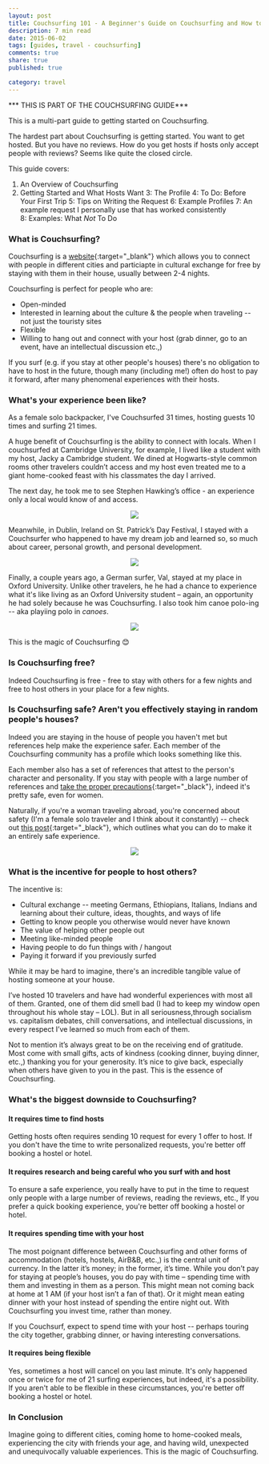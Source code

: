 ```yaml
---
layout: post
title: Couchsurfing 101 - A Beginner's Guide on Couchsurfing and How to Couchsurf
description: 7 min read
date: 2015-06-02
tags: [guides, travel - couchsurfing]
comments: true
share: true
published: true

category: travel
---
```


*** THIS IS PART OF THE COUCHSURFING GUIDE*** 

This is a multi-part guide to getting started on Couchsurfing.

The hardest part about Couchsurfing is getting started. You want to get hosted. But you have no reviews. How do you get hosts if hosts only accept people with reviews? Seems like quite the closed circle.

This guide covers: 
1. An Overview of Couchsurfing 
2. Getting Started and What Hosts Want
3: The Profile
4: To Do: Before Your First Trip
5: Tips on Writing the Request
6: Example Profiles 
7: An example request I personally use that has worked consistently
8: Examples: What *Not* To Do

### What is Couchsurfing? 

Couchsurfing is a [website](couchsurfing.com){:target="_blank"} which allows you to connect with people in different cities and particiapte in cultural exchange for free by staying with them in their house, usually between 2-4 nights. 

Couchsurfing is perfect for people who are:
* Open-minded
* Interested in learning about the culture & the people when traveling -- not just the touristy sites
* Flexible 
* Willing to hang out and connect with your host (grab dinner, go to an event, have an intellectual discussion etc.,)

If you surf (e.g. if you stay at other people's houses) there's no obligation to have to host in the future, though many (including me!) often do host to pay it forward, after many phenomenal experiences with their hosts. 

### What's your experience been like? 

As a female solo backpacker, I've Couchsurfed 31 times, hosting guests 10 times and surfing 21 times. 

A huge benefit of Couchsurfing is the ability to connect with locals. When I couchsurfed at  Cambridge University, for example, I lived like a student with my host, Jacky a Cambridge student. We dined at Hogwarts-style common rooms other travelers couldn’t access and my host even treated me to a giant home-cooked feast with his classmates the day I arrived.

The next day, he took me to see Stephen Hawking’s office - an experience only a local would know of and access. 

<p align="center">
  <img src="/images/hawking.jpg">
</p>

Meanwhile, in Dublin, Ireland on St. Patrick’s Day Festival, I stayed with a Couchsurfer who happened to have my dream job and learned so, so much about career, personal growth, and personal development.

<p align="center">
  <img src="/images/cs-ireland.jpg">
</p>

Finally, a couple years ago, a German surfer, Val, stayed at my place in Oxford University.
Unlike other travelers, he he had a chance to experience what it's like living as an Oxford University student – again, an opportunity he had solely because he was Couchsurfing. I also took him canoe polo-ing -- aka playiing polo in *canoes*.

<p align="center">
  <img src="/images/cs-canoe.jpg">
</p>

This is the magic of Couchsurfing 😊

### Is Couchsurfing free?

Indeed Couchsurfing is free - free to stay with others for a few nights and free to host others in your place for a few nights. 

### Is Couchsurfing safe? Aren't you effectively staying in random people's houses? 

Indeed you are staying in the house of people you haven't met but references help make the experience safer. Each member of the Couchsurfing community has a profile which looks something like this. 

Each member also has a set of references that attest to the person's character and personality. If you stay with people with a large number of references and [take the proper precautions](http://www.nehakay.com/2015-06-02/couchsurfing-isnt-couchsurfing-dangerous-for-women/){:target="_black"}, indeed it's pretty safe, even for women. 

Naturally, if you're a woman traveling abroad, you're concerned about safety (I'm a female solo traveler and I think about it constantly) -- check out [this post](http://www.nehakay.com/2015-06-02/couchsurfing-isnt-couchsurfing-dangerous-for-women/){:target="_black"}, which outlines what you can do to make it an entirely safe experience.

<p align="center">
  <img src="/images/cs-references.jpg">
</p>

### What is the incentive for people to host others?

The incentive is:
* Cultural exchange -- meeting Germans, Ethiopians, Italians, Indians and learning about their culture, ideas, thoughts, and ways of life
* Getting to know people you otherwise would never have known
* The value of helping other people out
* Meeting like-minded people 
* Having people to do fun things with / hangout
* Paying it forward if you previously surfed 

While it may be hard to imagine, there's an incredible tangible value of hosting someone at your house. 

I’ve hosted 10 travelers and have had wonderful experiences with most all of them. Granted, one of them did smell bad (I had to keep my window open throughout his whole stay – LOL). But in all seriousness,through socialism vs. capitalism debates, chill conversations, and intellectual discussions, in every respect I’ve learned so much from each of them. 

Not to mention it’s always great to be on the receiving end of gratitude. Most come with small gifts, acts of kindness (cooking dinner, buying dinner, etc.,) thanking you for your generosity. It’s nice to give back, especially when others have given to you in the past. This is the essence of Couchsurfing.

### What's the biggest downside to Couchsurfing?

#### It requires time to find hosts 

Getting hosts often requires sending 10 request for every 1 offer to host. If you don't have the time to write personalized requests, you're better off booking a hostel or hotel. 

#### It requires research and being careful who you surf with and host

To ensure a safe experience, you really have to put in the time to request only people with a large number of reviews, reading the reviews, etc., If you prefer a quick booking experience, you're better off booking a hostel or hotel. 

#### It requires spending time with your host

The most poignant difference between Couchsurfing and other forms of accommodation (hotels, hostels, AirB&B, etc.,) is the central unit of currency. In the latter it’s money; in the former, it’s time. While you don’t pay for staying at people’s houses, you do pay with time – spending time with them and investing in them as a person. This might mean not coming back at home at 1 AM (if your host isn’t a fan of that). Or it might mean eating dinner with your host instead of spending the entire night out. With Couchsurfing you invest time, rather than money.

If you Couchsurf, expect to spend time with your host -- perhaps touring the city together, grabbing dinner, or having interesting conversations. 

#### It requires being flexible

Yes, sometimes a host will cancel on you last minute. It's only happened once or twice for me of 21 surfing experiences, but indeed, it's a possibility. If you aren't able to be flexible in these circumstances, you're better off booking a hostel or hotel. 

### In Conclusion

Imagine going to different cities, coming home to home-cooked meals, experiencing the city with friends your age, and having wild, unexpected and unequivocally valuable experiences.  This is the magic of Couchsurfing.

